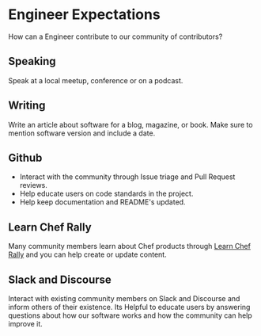 # Engineer Expectations

How can a Engineer contribute to our community of contributors?

## Speaking

Speak at a local meetup, conference or on a podcast.

## Writing

Write an article about software for a blog, magazine, or book. Make sure to mention software version and include a date.

## Github

 * Interact with the community through Issue triage and Pull Request reviews.
 * Help educate users on code standards in the project.
 * Help keep documentation and README's updated.

## Learn Chef Rally

Many community members learn about Chef products through [Learn Chef Rally](https://learn.chef.io) and you can help create or update content.

## Slack and Discourse

Interact with existing community members on Slack and Discourse and inform others of their existence. Its Helpful to educate users by answering questions about how our software works and how the community can help improve it.
